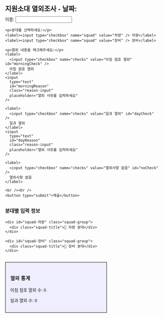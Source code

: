 <!DOCTYPE html>
<html lang="ko">
<head>
  <meta charset="UTF-8" />
  <meta name="viewport" content="width=device-width, initial-scale=1" />
  <title>지원소대 열외조사</title>
  <style>
    body {
      font-family: Arial, sans-serif;
      padding: 20px;
    }
    label {
      display: block;
      margin: 8px 0;
    }
    .result {
      margin-top: 30px;
    }
    .squad-group {
      margin-bottom: 20px;
      padding: 10px;
      border: 2px solid #ccc;
      background-color: #f9f9f9;
    }
    .squad-title {
      font-weight: bold;
      font-size: 18px;
      margin-bottom: 10px;
    }
    .entry {
      margin-bottom: 10px;
      border-bottom: 1px dashed #aaa;
      padding-bottom: 5px;
    }
    .reason-input {
      display: none;
      margin-left: 20px;
      margin-top: 5px;
    }
    #summary {
      margin-top: 30px;
      padding: 15px;
      border: 2px solid #666;
      background-color: #eef;
      max-width: 300px;
    }
    #dateTitle {
      font-size: 22px;
      font-weight: bold;
      margin-bottom: 10px;
    }
  </style>
</head>
<body>
  <!-- 날짜 표시 -->
  <div id="dateTitle">지원소대 열외조사 - 날짜: </div>

  <form id="infoForm">
    <label>
      이름:
      <input type="text" id="name" name="name" required />
    </label>

    <p>분대를 선택하세요:</p>
    <label><input type="checkbox" name="squad" value="차량" /> 차량</label>
    <label><input type="checkbox" name="squad" value="장비" /> 장비</label>

    <p>열외 내용을 체크해주세요:</p>
    <label>
      <input type="checkbox" name="checks" value="아침 점호 열외" id="morningCheck" />
      아침 점호 열외
    </label>
    <input
      type="text"
      id="morningReason"
      class="reason-input"
      placeholder="열외 사유를 입력하세요"
    />

    <label>
      <input type="checkbox" name="checks" value="일과 열외" id="dayCheck" />
      일과 열외
    </label>
    <input
      type="text"
      id="dayReason"
      class="reason-input"
      placeholder="열외 사유를 입력하세요"
    />

    <label>
      <input type="checkbox" name="checks" value="열외사항 없음" id="noCheck" />
      열외사항 없음
    </label>

    <br /><br />
    <button type="submit">제출</button>
  </form>

  <div class="result" id="result">
    <h3>분대별 입력 정보</h3>

    <div id="squad-차량" class="squad-group">
      <div class="squad-title">🚙 차량 분대</div>
    </div>

    <div id="squad-장비" class="squad-group">
      <div class="squad-title">🔧 장비 분대</div>
    </div>
  </div>

  <div id="summary">
    <h3>열외 통계</h3>
    <p>아침 점호 열외 수: <span id="morningCount">0</span></p>
    <p>일과 열외 수: <span id="dayCount">0</span></p>
  </div>

  <script>
    // 한국시간 기준 오늘 날짜 문자열 구하는 함수 (예: 2025년 09월 27일)
    function getKoreanDateString() {
      const now = new Date();
      const utc = now.getTime() + now.getTimezoneOffset() * 60000;
      const kst = new Date(utc + 9 * 60 * 60000);

      const year = kst.getFullYear();
      const month = String(kst.getMonth() + 1).padStart(2, "0");
      const day = String(kst.getDate()).padStart(2, "0");

      return `${year}년 ${month}월 ${day}일`;
    }

    const dateTitle = document.getElementById("dateTitle");
    let todayDate = getKoreanDateString();
    dateTitle.textContent = `${todayDate} 열외조사`;

    const form = document.getElementById("infoForm");

    const squadCheckboxes = document.querySelectorAll('input[name="squad"]');

    const morningCheck = document.getElementById("morningCheck");
    const dayCheck = document.getElementById("dayCheck");
    const noCheck = document.getElementById("noCheck");

    const morningReason = document.getElementById("morningReason");
    const dayReason = document.getElementById("dayReason");

    // 통계 변수
    let morningCount = 0;
    let dayCount = 0;

    // 통계 요소
    const morningCountSpan = document.getElementById("morningCount");
    const dayCountSpan = document.getElementById("dayCount");

    // 분대 체크박스 라디오처럼 작동
    squadCheckboxes.forEach((cb) => {
      cb.addEventListener("change", function () {
        if (this.checked) {
          squadCheckboxes.forEach((other) => {
            if (other !== this) other.checked = false;
          });
        }
      });
    });

    // 열외 체크박스 & 이유 입력창 토글
    morningCheck.addEventListener("change", function () {
      morningReason.style.display = this.checked ? "block" : "none";
      if (!this.checked) morningReason.value = "";
      if (this.checked) {
        noCheck.checked = false;
        noCheck.disabled = false;
      }
    });

    dayCheck.addEventListener("change", function () {
      dayReason.style.display = this.checked ? "block" : "none";
      if (!this.checked) dayReason.value = "";
      if (this.checked) {
        noCheck.checked = false;
        noCheck.disabled = false;
      }
    });

    noCheck.addEventListener("change", function () {
      if (this.checked) {
        [morningCheck, dayCheck].forEach((cb) => {
          cb.checked = false;
          cb.disabled = true;
        });
        morningReason.style.display = "none";
        morningReason.value = "";
        dayReason.style.display = "none";
        dayReason.value = "";
      } else {
        [morningCheck, dayCheck].forEach((cb) => (cb.disabled = false));
      }
    });

    form.addEventListener("submit", function (e) {
      e.preventDefault();

      // 날짜가 변경되었는지 확인
      const currentDate = getKoreanDateString();
      if (currentDate !== todayDate) {
        // 날짜 변경시 데이터 초기화
        resetData();
        todayDate = currentDate;
        dateTitle.textContent = `${todayDate} 열외조사`;
      }

      const name = document.getElementById("name").value.trim();
      const selectedSquad = document.querySelector('input[name="squad"]:checked');
      const squad = selectedSquad ? selectedSquad.value : null;

      if (!name || !squad) {
        alert("이름과 분대를 모두 입력해주세요.");
        return;
      }

      const checkedBoxes = document.querySelectorAll('input[name="checks"]:checked');
      if (checkedBoxes.length === 0) {
        alert("열외 내용을 한 개 이상 선택해주세요.");
        return;
      }

      let detailList = [];
      if (noCheck.checked) {
        detailList = ["열외사항 없음"];
      } else {
        if (morningCheck.checked) {
          const reason = morningReason.value.trim() || "사유 없음";
          detailList.push(`아침 점호 열외 (${reason})`);
          morningCount++;
        }
        if (dayCheck.checked) {
          const reason = dayReason.value.trim() || "사유 없음";
          detailList.push(`일과 열외 (${reason})`);
          dayCount++;
        }
      }

      // 결과 출력
      const entryDiv = document.createElement("div");
      entryDiv.className = "entry";
      entryDiv.innerHTML = `
        <strong>이름:</strong> ${name}<br>
        <strong>열외 내용:</strong> ${detailList.join(", ")}
      `;

      const squadContainer = document.getElementById("squad-" + squad);
      if (squadContainer) {
        squadContainer.appendChild(entryDiv);
      } else {
        alert("분대 출력 영역을 찾을 수 없습니다.");
      }

      // 통계 업데이트
      morningCountSpan.textContent = morningCount;
      dayCountSpan.textContent = dayCount;

      form.reset();

      // 이유 입력창 숨기기 초기화
      morningReason.style.display = "none";
      dayReason.style.display = "none";

      // 체크박스 상태 초기화 - 분대
      squadCheckboxes.forEach((cb) => {
        cb.checked = false;
        cb.disabled = false;
      });

      // 열외사항 체크박스 상태 초기화
      [morningCheck, dayCheck, noCheck].forEach((cb) => {
        cb.checked = false;
        cb.disabled = false;
      });

      morningReason.value = "";
      dayReason.value = "";
    });

    // 데이터 초기화 함수
    function resetData() {
      morningCount = 0;
      dayCount = 0;
      morningCountSpan.textContent = "0";
      dayCountSpan.textContent = "0";

      // 분대별 입력 정보 초기화
      const vehicleSquad = document.getElementById("squad-차량");
      const equipmentSquad = document.getElementById("squad-장비");

      // .entry만 삭제 (분대 타이틀은 남김)
      Array.from(vehicleSquad.querySelectorAll(".entry")).forEach((el) => el.remove());
      Array.from(equipmentSquad.querySelectorAll(".entry")).forEach((el) => el.remove());
    }

    // 페이지 로드 후 10분마다 날짜 체크해서 바뀌면 초기화
    setInterval(() => {
      const currentDate = getKoreanDateString();
      if (currentDate !== todayDate) {
        resetData();
        todayDate = currentDate;
        dateTitle.textContent = `${todayDate} 열외조사`;
      }
    }, 600000); // 10분
  </script>
</body>
</html>
